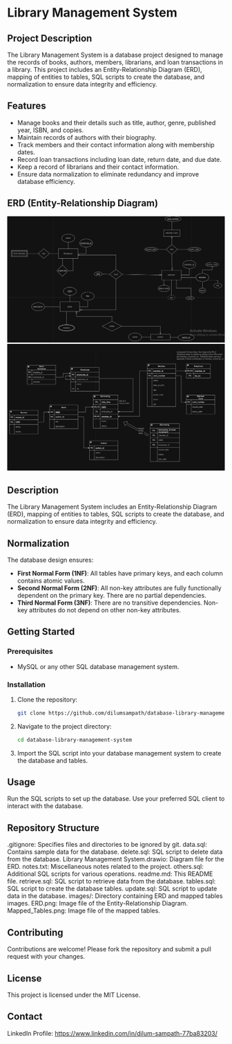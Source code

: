 # Library Management System

## Project Description

The Library Management System is a database project designed to manage the records of books, authors, members, librarians, and loan transactions in a library. This project includes an Entity-Relationship Diagram (ERD), mapping of entities to tables, SQL scripts to create the database, and normalization to ensure data integrity and efficiency.

## Features

- Manage books and their details such as title, author, genre, published year, ISBN, and copies.
- Maintain records of authors with their biography.
- Track members and their contact information along with membership dates.
- Record loan transactions including loan date, return date, and due date.
- Keep a record of librarians and their contact information.
- Ensure data normalization to eliminate redundancy and improve database efficiency.

## ERD (Entity-Relationship Diagram)

![ERD](erd_diagram.png)
![Mapped Tables](ERD_mapped_tables.png)

## Description

The Library Management System includes an Entity-Relationship Diagram (ERD), mapping of entities to tables, SQL scripts to create the database, and normalization to ensure data integrity and efficiency.

## Normalization

The database design ensures:

- **First Normal Form (1NF)**: All tables have primary keys, and each column contains atomic values.
- **Second Normal Form (2NF)**: All non-key attributes are fully functionally dependent on the primary key. There are no partial dependencies.
- **Third Normal Form (3NF)**: There are no transitive dependencies. Non-key attributes do not depend on other non-key attributes.

## Getting Started

### Prerequisites

- MySQL or any other SQL database management system.

### Installation

1. Clone the repository:
   ```sh
   git clone https://github.com/dilumsampath/database-library-management-system.git

2. Navigate to the project directory:
   ```sh
   cd database-library-management-system

3. Import the SQL script into your database management system to create the database and tables.

## Usage

Run the SQL scripts to set up the database.
Use your preferred SQL client to interact with the database.

## Repository Structure

.gitignore: Specifies files and directories to be ignored by git.
data.sql: Contains sample data for the database.
delete.sql: SQL script to delete data from the database.
Library Management System.drawio: Diagram file for the ERD.
notes.txt: Miscellaneous notes related to the project.
others.sql: Additional SQL scripts for various operations.
readme.md: This README file.
retrieve.sql: SQL script to retrieve data from the database.
tables.sql: SQL script to create the database tables.
update.sql: SQL script to update data in the database.
images/: Directory containing ERD and mapped tables images.
ERD.png: Image file of the Entity-Relationship Diagram.
Mapped_Tables.png: Image file of the mapped tables.

## Contributing

Contributions are welcome! Please fork the repository and submit a pull request with your changes.

## License
This project is licensed under the MIT License.

## Contact
LinkedIn Profile: https://www.linkedin.com/in/dilum-sampath-77ba83203/ 


